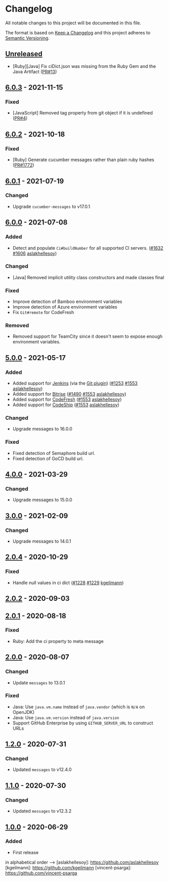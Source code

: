 # Changelog

All notable changes to this project will be documented in this file.

The format is based on [Keep a Changelog](http://keepachangelog.com/)
and this project adheres to [Semantic Versioning](http://semver.org/).

## [Unreleased]

- [Ruby][Java] Fix ciDict.json was missing from the Ruby Gem and the Java Artifact
  ([PR#13](https://github.com/cucumber/create-meta/pull/13))

## [6.0.3] - 2021-11-15
### Fixed
- [JavaScript] Removed tag property from git object if it is undefined
([PR#4](https://github.com/cucumber/create-meta/pull/4))

## [6.0.2] - 2021-10-18
### Fixed
- [Ruby] Generate cucumber messages rather than plain ruby hashes
([PR#1772](https://github.com/cucumber/common/pull/1772))

## [6.0.1] - 2021-07-19
### Changed
- Upgrade `cucumber-messages` to v17.0.1

## [6.0.0] - 2021-07-08
### Added
- Detect and populate `Ci#buildNumber` for all supported CI servers.
([#1632](https://github.com/cucumber/common/pull/1632)
[#1606](https://github.com/cucumber/common/issues/1606)
[aslakhellesoy](https://github.com/aslakhellesoy))

### Changed
- [Java] Removed implicit utility class constructors and made classes final

### Fixed
- Improve detection of Bamboo environment variables
- Improve detection of Azure environment variables
- Fix `Git#remote` for CodeFresh

### Removed
- Removed support for TeamCity since it doesn't seem to expose enough environment variables.

## [5.0.0] - 2021-05-17
### Added
- Added support for [Jenkins](https://www.jenkins.io/) (via the [Git plugin](https://plugins.jenkins.io/git/))
([#1253](https://github.com/cucumber/common/issues/1253)
[#1553](https://github.com/cucumber/common/pull/1553)
[aslakhellesoy](https://github.com/aslakhellesoy))
- Added support for [Bitrise](https://www.bitrise.io/)
([#1490](https://github.com/cucumber/common/issues/1490)
[#1553](https://github.com/cucumber/common/pull/1553)
[aslakhellesoy](https://github.com/aslakhellesoy))
- Added support for [CodeFresh](https://codefresh.io/)
([#1553](https://github.com/cucumber/common/pull/1553)
[aslakhellesoy](https://github.com/aslakhellesoy))
- Added support for [CodeShip](https://www.cloudbees.com/products/codeship)
([#1553](https://github.com/cucumber/common/pull/1553)
[aslakhellesoy](https://github.com/aslakhellesoy))

### Changed
- Upgrade messages to 16.0.0

### Fixed
- Fixed detection of Semaphore build url.
- Fixed detection of GoCD build url.

## [4.0.0] - 2021-03-29
### Changed
- Upgrade messages to 15.0.0

## [3.0.0] - 2021-02-09
### Changed
- Upgrade messages to 14.0.1

## [2.0.4] - 2020-10-29
### Fixed
- Handle null values in ci dict
([#1228](https://github.com/cucumber/cucumber/issues/1228)
[#1229](https://github.com/cucumber/cucumber/pull/1229)
[kgeilmann](https://github.com/kgeilmann))

## [2.0.2] - 2020-09-03

## [2.0.1] - 2020-08-18
### Fixed
- Ruby: Add the ci property to meta message

## [2.0.0] - 2020-08-07
### Changed
- Update `messages` to 13.0.1

### Fixed
- Java: Use `java.vm.name` instead of `java.vendor` (which is `N/A` on OpenJDK)
- Java: Use `java.vm.version` instead of `java.version`
- Support GitHub Enterprise by using `GITHUB_SERVER_URL` to construct URLs

## [1.2.0] - 2020-07-31
### Changed
- Updated `messages` to v12.4.0

## [1.1.0] - 2020-07-30
### Changed
- Updated `messages` to v12.3.2

## [1.0.0] - 2020-06-29
### Added
- First release

[Unreleased]: https://github.com/cucumber/create-meta/compare/v6.0.3...main
[6.0.3]: https://github.com/cucumber/create-meta/compare/v6.0.2...main
[6.0.2]: https://github.com/cucumber/create-meta/compare/v6.0.1...v6.0.2
[6.0.1]: https://github.com/cucumber/create-meta/compare/v6.0.0...v6.0.1
[6.0.0]: https://github.com/cucumber/create-meta/compare/v5.0.0...v6.0.0
[5.0.0]: https://github.com/cucumber/create-meta/compare/v4.0.0...v5.0.0
[4.0.0]: https://github.com/cucumber/create-meta/compare/v3.0.0...v4.0.0
[3.0.0]: https://github.com/cucumber/create-meta/compare/v2.0.4...v3.0.0
[2.0.4]: https://github.com/cucumber/create-meta/compare/v2.0.2...v2.0.4
[2.0.2]: https://github.com/cucumber/create-meta/compare/v2.0.1...v2.0.2
[2.0.1]: https://github.com/cucumber/create-meta/compare/v2.0.0...v2.0.1
[2.0.0]: https://github.com/cucumber/create-meta/compare/v1.2.0...v2.0.0
[1.2.0]: https://github.com/cucumber/create-meta/compare/v1.1.0...v1.2.0
[1.1.0]: https://github.com/cucumber/create-meta/compare/v1.0.0...v1.1.0
[1.0.0]: https://github.com/cucumber/cucumber/releases/tag/v1.0.0
in alphabetical order -->
[aslakhellesoy]:    https://github.com/aslakhellesoy
[kgeilmann]:        https://github.com/kgeilmann
[vincent-psarga]:   https://github.com/vincent-psarga
